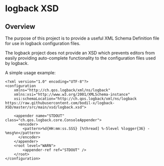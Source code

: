 # logback XSD

## Overview

The purpose of this project is to provide a useful XML Schema Definition file for use in logback configuration files.

The logback project does not provide an XSD which prevents editors from easily providing auto-complete functionality to the configuration files used by logback.

A simple usage example:
```
<?xml version="1.0" encoding="UTF-8"?>
<configuration
    xmlns="http://ch.qos.logback/xml/ns/logback"
    xmlns:xsi="http://www.w3.org/2001/XMLSchema-instance"
    xsi:schemaLocation="http://ch.qos.logback/xml/ns/logback https://raw.githubusercontent.com/bodil-x/logback-XSD/master/src/main/xsd/logback.xsd">

    <appender name="STDOUT" class="ch.qos.logback.core.ConsoleAppender">
      <encoder>
        <pattern>%d{HH:mm:ss.SSS} [%thread] %-5level %logger{36} - %msg%n</pattern>
      </encoder>
    </appender>
    <root level="WARN">
        <appender-ref ref="STDOUT" />
    </root>
</configuration>
```
